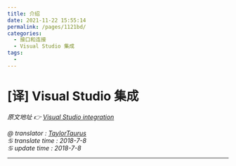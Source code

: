 ```yaml
---
title: 介绍
date: 2021-11-22 15:55:14
permalink: /pages/1121bd/
categories:
  - 接口和连接
  - Visual Studio 集成
tags:
  - 
---
```

# [译] Visual Studio 集成

*原文地址 👉 [Visual Studio integration][0]*

*@ translator : [TaylorTaurus](https://github.com/taylortaurus)*    
*♋ translate time : 2018-7-8*    
*♋ update time : 2018-7-8*  

---

[0]: https://www.ranorex.com/help/latest/interfaces-connectivity/visual-studio-integration/

